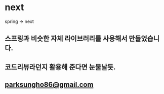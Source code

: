 # next
spring -> next


## 스프링과 비슷한 자체 라이브러리를 사용해서 만들었습니다.


## 코드리뷰라던지 활용해 준다면 눈물날듯.





## parksungho86@gmail.com